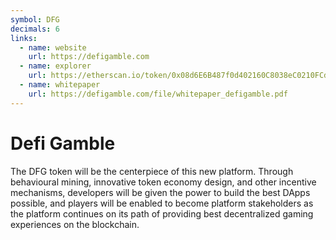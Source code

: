 ```yaml
---
symbol: DFG
decimals: 6
links:
  - name: website
    url: https://defigamble.com
  - name: explorer
    url: https://etherscan.io/token/0x08d6E6B487f0d402160C8038eC0210FCdE6CA570
  - name: whitepaper
    url: https://defigamble.com/file/whitepaper_defigamble.pdf
---
```


# Defi Gamble

The DFG token will be the centerpiece of this new platform. Through behavioural mining, innovative token economy design, and other incentive mechanisms, developers will be given the power to build the best DApps possible, and players will be enabled to become platform stakeholders as the platform continues on its path of providing best decentralized gaming experiences on the blockchain.
